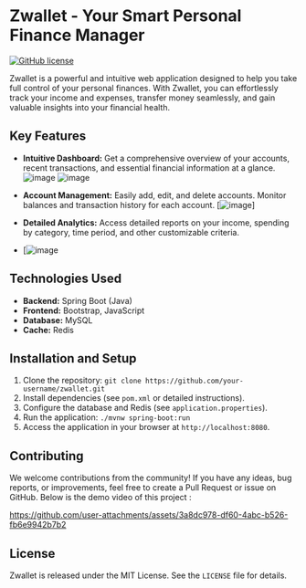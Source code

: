 # Zwallet - Your Smart Personal Finance Manager

[![GitHub license](https://img.shields.io/badge/license-MIT-blue.svg)](https://github.com/your-username/zwallet/blob/main/LICENSE)

Zwallet is a powerful and intuitive web application designed to help you take full control of your personal finances. With Zwallet, you can effortlessly track your income and expenses, transfer money seamlessly, and gain valuable insights into your financial health.

## Key Features

* **Intuitive Dashboard:** Get a comprehensive overview of your accounts, recent transactions, and essential financial information at a glance.
![image](https://github.com/user-attachments/assets/f31483d2-3c36-41bb-b725-889a308fec7c)
![image](https://github.com/user-attachments/assets/b4d10024-0f59-4fce-9268-57c164386db5)

* **Account Management:** Easily add, edit, and delete accounts. Monitor balances and transaction history for each account.
[![image](https://github.com/user-attachments/assets/c1795b25-43ae-4d7e-949f-5ad5054bb5de)]

* **Detailed Analytics:**  Access detailed reports on your income, spending by category, time period, and other customizable criteria.
* [![image](https://github.com/user-attachments/assets/7739224d-2b23-4d35-aa7f-10b7ac394928)


## Technologies Used

* **Backend:** Spring Boot (Java)
* **Frontend:** Bootstrap, JavaScript
* **Database:** MySQL
* **Cache:** Redis


## Installation and Setup

1. Clone the repository: `git clone https://github.com/your-username/zwallet.git`
2. Install dependencies (see `pom.xml` or detailed instructions).
3. Configure the database and Redis (see `application.properties`).
4. Run the application: `./mvnw spring-boot:run`
5. Access the application in your browser at `http://localhost:8080`.

## Contributing

We welcome contributions from the community! If you have any ideas, bug reports, or improvements, feel free to create a Pull Request or issue on GitHub.
Below is the demo video of this project : 



https://github.com/user-attachments/assets/3a8dc978-df60-4abc-b526-fb6e9942b7b2



## License

Zwallet is released under the MIT License. See the `LICENSE` file for details.
